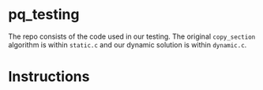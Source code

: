 # pq_testing

The repo consists of the code used in our testing. The original `copy_section` algorithm is within `static.c` and our dynamic solution is within `dynamic.c`. 

# Instructions
